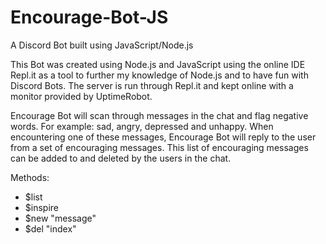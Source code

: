 # Encourage-Bot-JS
A Discord Bot built using JavaScript/Node.js

This Bot was created using Node.js and JavaScript using the online IDE Repl.it as a tool to further my knowledge of Node.js and to have fun with Discord Bots. The server is run through Repl.it and kept online with a monitor provided by UptimeRobot.

Encourage Bot will scan through messages in the chat and flag negative words. For example: sad, angry, depressed and unhappy. When encountering one of these messages, Encourage Bot will reply to the user from a set of encouraging messages. This list of encouraging messages can be added to and deleted by the users in the chat. 

Methods:
- $list
- $inspire
- $new "message"
- $del "index"
